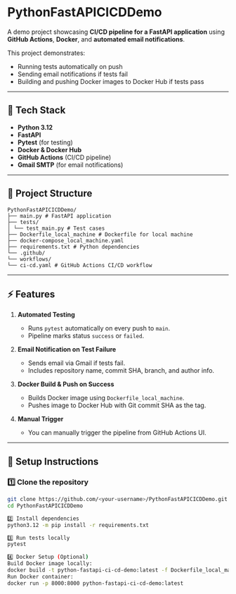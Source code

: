 
# PythonFastAPICICDDemo

A demo project showcasing **CI/CD pipeline for a FastAPI application** using **GitHub Actions**, **Docker**, and **automated email notifications**. 

This project demonstrates: 
- Running tests automatically on push
- Sending email notifications if tests fail
- Building and pushing Docker images to Docker Hub if tests pass  

---

## 🧰 Tech Stack

- **Python 3.12**  
- **FastAPI**  
- **Pytest** (for testing)  
- **Docker & Docker Hub**  
- **GitHub Actions** (CI/CD pipeline)  
- **Gmail SMTP** (for email notifications)

---

## 📂 Project Structure

```
PythonFastAPICICDDemo/
├── main.py # FastAPI application
├── tests/
│ └── test_main.py # Test cases
├── Dockerfile_local_machine # Dockerfile for local machine
├── docker-compose_local_machine.yaml
├── requirements.txt # Python dependencies
└── .github/
└── workflows/
└── ci-cd.yaml # GitHub Actions CI/CD workflow
```



---

## ⚡ Features

1. **Automated Testing**  
   - Runs `pytest` automatically on every push to `main`.  
   - Pipeline marks status `success` or `failed`.

2. **Email Notification on Test Failure**  
   - Sends email via Gmail if tests fail.  
   - Includes repository name, commit SHA, branch, and author info.

3. **Docker Build & Push on Success**  
   - Builds Docker image using `Dockerfile_local_machine`.  
   - Pushes image to Docker Hub with Git commit SHA as the tag.

4. **Manual Trigger**  
   - You can manually trigger the pipeline from GitHub Actions UI.

---

## 🚀 Setup Instructions

### 1️⃣ Clone the repository

```bash
git clone https://github.com/<your-username>/PythonFastAPICICDDemo.git
cd PythonFastAPICICDDemo

2️⃣ Install dependencies
python3.12 -m pip install -r requirements.txt

3️⃣ Run tests locally
pytest

4️⃣ Docker Setup (Optional)
Build Docker image locally:
docker build -t python-fastapi-ci-cd-demo:latest -f Dockerfile_local_machine .
Run Docker container:
docker run -p 8000:8000 python-fastapi-ci-cd-demo:latest

